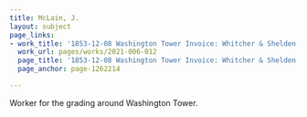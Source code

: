 ```yaml
---
title: McLain, J.
layout: subject
page_links:
- work_title: '1853-12-08 Washington Tower Invoice: Whitcher & Shelden, 2021.006.012'
  work_url: pages/works/2021-006-012
  page_title: '1853-12-08 Washington Tower Invoice: Whitcher & Shelden (recto)'
  page_anchor: page-1262214

---
```

<p>Worker for the grading around Washington Tower.</p>